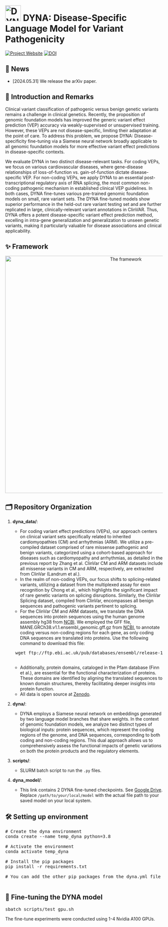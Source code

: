 # <img src="figures/dyna_logo.png" alt="DYNA Logo" width="50"/> DYNA: Disease-Specific Language Model for Variant Pathogenicity

[![Project Website](https://img.shields.io/badge/Project-Website-blue)](https://github.com/zhanglab-aim/DYNA)
[![DOI](https://zenodo.org/badge/683232976.svg)](https://doi.org/10.5281/zenodo.14083636)

## 📢 News
- [2024.05.31] We release the arXiv paper.

## 📖 Introduction and Remarks
Clinical variant classification of pathogenic versus benign genetic variants remains a challenge in clinical genetics. Recently, the proposition of genomic foundation models has improved the generic variant effect prediction (VEP) accuracy via weakly-supervised or unsupervised training. However, these VEPs are not disease-specific, limiting their adaptation at the point of care. To address this problem, we propose DYNA: Disease-specificity fine-tuning via a Siamese neural network broadly applicable to all genomic foundation models for more effective variant effect predictions in disease-specific contexts.

We evaluate DYNA in two distinct disease-relevant tasks. For coding VEPs, we focus on various cardiovascular diseases, where gene-disease relationships of loss-of-function vs. gain-of-function dictate disease-specific VEP. For non-coding VEPs, we apply DYNA to an essential post-transcriptional regulatory axis of RNA splicing, the most common non-coding pathogenic mechanism in established clinical VEP guidelines. In both cases, DYNA fine-tunes various pre-trained genomic foundation models on small, rare variant sets. The DYNA fine-tuned models show superior performance in the held-out rare variant testing set and are further replicated in large, clinically-relevant variant annotations in ClinVAR. Thus, DYNA offers a potent disease-specific variant effect prediction method, excelling in intra-gene generalization and generalization to unseen genetic variants, making it particularly valuable for disease associations and clinical applicability.

## ✨ Framework
<p align="center">
<img src="/figures/dyna_framework_v3.png" alt="The framework" style="width:20cm; height:auto;"/>
</p>

## 🗂️ Repository Organization

1. **dyna_data/**:
    - For coding variant effect predictions (VEPs), our approach centers on clinical variant sets specifically related to inherited cardiomyopathies (CM) and arrhythmias (ARM). We utilize a pre-compiled dataset comprised of rare missense pathogenic and benign variants, categorized using a cohort-based approach for diseases such as cardiomyopathy and arrhythmias, as detailed in the previous report by Zhang et al. ClinVar CM and ARM datasets include all missense variants in CM and ARM, respectively, are extracted from ClinVar (Landrum et al.). 
    - In the realm of non-coding VEPs, our focus shifts to splicing-related variants, utilizing a dataset from the multiplexed assay for exon recognition by Chong et al., which highlights the significant impact of rare genetic variants on splicing disruptions. Similarly, the ClinVar Splicing dataset, compiled from ClinVar, encompasses all benign sequences and pathogenic variants pertinent to splicing. 
    - For the ClinVar CM and ARM datasets, we translate the DNA sequences into protein sequences using the human genome assembly hg38 from [NCBI](https://www.ncbi.nlm.nih.gov/grc/human). We employed the GFF file, MANE.GRCh38.v1.1.ensembl_genomic.gff.gz from [NCBI](https://www.ncbi.nlm.nih.gov/refseq/MANE), to annotate coding versus non-coding regions for each gene, as only coding DNA sequences are translated into proteins. Use the following command to download this file:
    <pre>
    wget ftp://ftp.ebi.ac.uk/pub/databases/ensembl/release-104/gff3/homo_sapiens/MANE.GRCh38.v1.1.ensembl_genomic.gff.gz
    </pre>
    - Additionally, protein domains, cataloged in the Pfam database (Finn et al.), are essential for the functional characterization of proteins. These domains are identified by aligning the translated sequences to known domain structures, thereby facilitating deeper insights into protein function.
    - All data is open source at [Zenodo](https://zenodo.org/records/12116074).

2. **dyna/**:
    - DYNA employs a Siamese neural network on embeddings generated by two language model branches that share weights. In the context of genomic foundation models, we analyze two distinct types of biological inputs: protein sequences, which represent the coding regions of the genome, and DNA sequences, corresponding to both coding and non-coding regions. This dual approach allows us to comprehensively assess the functional impacts of genetic variations on both the protein products and the regulatory elements.

3. **scripts/**:
    - SLURM batch script to run the `.py` files.

4. **dyna_model/**:
    - This link contains 2 DYNA fine-tuned checkpoints. See [Google Drive](https://drive.google.com/drive/folders/16N7WpiiSmP1TkGfaIC64vOvPQMv2siYy?usp=sharing). Replace `/path/to/your/local/model` with the actual file path to your saved model on your local system. 


## 🛠️ Setting up environment 
<pre>
# Create the dyna environment
conda create --name temp_dyna python=3.8

# Activate the environment
conda activate temp_dyna

# Install the pip packages
pip install -r requirements.txt
    
# You can add the other pip packages from the dyna.yml file one by one if needed

</pre>

## 🚀 Fine-tuning the DYNA model
<pre>
sbatch scripts/test_gpu.sh
</pre>
The fine-tune experiments were conducted using 1-4 Nvidia A100 GPUs.

